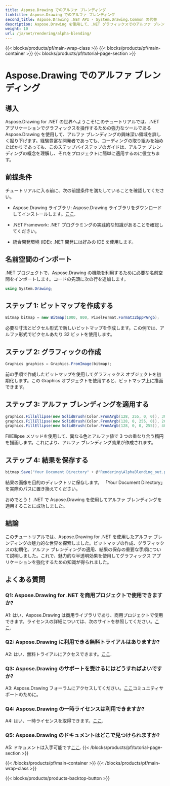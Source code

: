 ```yaml
---
title: Aspose.Drawing でのアルファ ブレンディング
linktitle: Aspose.Drawing でのアルファ ブレンディング
second_title: Aspose.Drawing .NET API - System.Drawing.Common の代替
description: Aspose.Drawing を使用して、.NET グラフィックスでのアルファ ブレンディングの魔法を解き放ちます。半透明の効果でプロジェクトをグレードアップします。
weight: 10
url: /ja/net/rendering/alpha-blending/
---
```


{{< blocks/products/pf/main-wrap-class >}}
{{< blocks/products/pf/main-container >}}
{{< blocks/products/pf/tutorial-page-section >}}

# Aspose.Drawing でのアルファ ブレンディング

## 導入

Aspose.Drawing for .NET の世界へようこそ!このチュートリアルでは、.NET アプリケーションでグラフィックスを操作するための強力なツールである Aspose.Drawing を使用して、アルファ ブレンディングの興味深い領域を詳しく掘り下げます。経験豊富な開発者であっても、コーディングの取り組みを始めたばかりであっても、このステップバイステップのガイドは、アルファ ブレンディングの概念を理解し、それをプロジェクトに簡単に適用するのに役立ちます。

## 前提条件

チュートリアルに入る前に、次の前提条件を満たしていることを確認してください。

-  Aspose.Drawing ライブラリ: Aspose.Drawing ライブラリをダウンロードしてインストールします。[ここ](https://releases.aspose.com/drawing/net/).

- .NET Framework: .NET プログラミングの実践的な知識があることを確認してください。

- 統合開発環境 (IDE): .NET 開発には好みの IDE を使用します。

## 名前空間のインポート

.NET プロジェクトで、Aspose.Drawing の機能を利用するために必要な名前空間をインポートします。コードの先頭に次の行を追加します。

```csharp
using System.Drawing;
```

## ステップ 1: ビットマップを作成する

```csharp
Bitmap bitmap = new Bitmap(1000, 800, PixelFormat.Format32bppPArgb);
```

必要な寸法とピクセル形式で新しいビットマップを作成します。この例では、アルファ形式でピクセルあたり 32 ビットを使用します。

## ステップ 2: グラフィックの作成

```csharp
Graphics graphics = Graphics.FromImage(bitmap);
```

前の手順で作成したビットマップを使用してグラフィックス オブジェクトを初期化します。この Graphics オブジェクトを使用すると、ビットマップ上に描画できます。

## ステップ 3: アルファ ブレンディングを適用する

```csharp
graphics.FillEllipse(new SolidBrush(Color.FromArgb(128, 255, 0, 0)), 300, 100, 400, 400);
graphics.FillEllipse(new SolidBrush(Color.FromArgb(128, 0, 255, 0)), 200, 300, 400, 400);
graphics.FillEllipse(new SolidBrush(Color.FromArgb(128, 0, 0, 255)), 400, 300, 400, 400);
```

FillEllipse メソッドを使用して、異なる色とアルファ値で 3 つの重なり合う楕円を描画します。これにより、アルファ ブレンディング効果が作成されます。

## ステップ 4: 結果を保存する

```csharp
bitmap.Save("Your Document Directory" + @"Rendering\AlphaBlending_out.png");
```

結果の画像を目的のディレクトリに保存します。 「Your Document Directory」を実際のパスに置き換えてください。

おめでとう！ .NET で Aspose.Drawing を使用してアルファ ブレンディングを適用することに成功しました。

## 結論

このチュートリアルでは、Aspose.Drawing for .NET を使用したアルファ ブレンディングの魅力的な世界を探索しました。ビットマップの作成、グラフィックスの初期化、アルファ ブレンディングの適用、結果の保存の重要な手順について説明しました。これで、魅力的な半透明効果を使用してグラフィックス アプリケーションを強化するための知識が得られました。

## よくある質問

### Q1: Aspose.Drawing for .NET を商用プロジェクトで使用できますか?

 A1: はい、Aspose.Drawing は商用ライブラリであり、商用プロジェクトで使用できます。ライセンスの詳細については、次のサイトを参照してください。[ここ](https://purchase.aspose.com/buy).

### Q2: Aspose.Drawing に利用できる無料トライアルはありますか?

 A2: はい、無料トライアルにアクセスできます。[ここ](https://releases.aspose.com/).

### Q3: Aspose.Drawing のサポートを受けるにはどうすればよいですか?

 A3: Aspose.Drawing フォーラムにアクセスしてください。[ここ](https://forum.aspose.com/c/diagram/17)コミュニティサポートのために。

### Q4: Aspose.Drawing の一時ライセンスは利用できますか?

 A4: はい、一時ライセンスを取得できます。[ここ](https://purchase.aspose.com/temporary-license/).

### Q5: Aspose.Drawing のドキュメントはどこで見つけられますか?

 A5: ドキュメントは入手可能です[ここ](https://reference.aspose.com/drawing/net/).
{{< /blocks/products/pf/tutorial-page-section >}}

{{< /blocks/products/pf/main-container >}}
{{< /blocks/products/pf/main-wrap-class >}}

{{< blocks/products/products-backtop-button >}}
